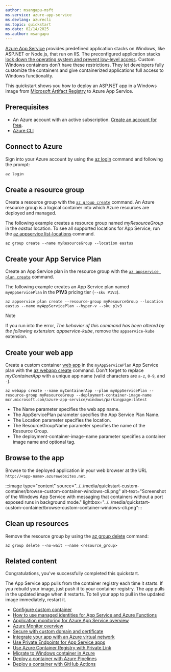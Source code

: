 ```yaml
---
author: msangapu-msft
ms.service: azure-app-service
ms.devlang: azurecli
ms.topic: quickstart
ms.date: 02/14/2025
ms.author: msangapu
---
```


[Azure App Service](../../overview.md) provides predefined application stacks on Windows, like ASP.NET or Node.js, that run on IIS. The preconfigured application stacks [lock down the operating system and prevent low-level access](../../operating-system-functionality.md). Custom Windows containers don't have these restrictions. They let developers fully customize the containers and give containerized applications full access to Windows functionality.

This quickstart shows you how to deploy an ASP.NET app in a Windows image from [Microsoft Artifact Registry](https://mcr.microsoft.com/) to Azure App Service.

## Prerequisites

- An Azure account with an active subscription. [Create an account for free](https://azure.microsoft.com/pricing/purchase-options/azure-account?cid=msft_learn).
- [Azure CLI](/cli/azure/install-azure-cli)

## Connect to Azure

Sign into your Azure account by using the [az login](/cli/azure/authenticate-azure-cli) command and following the prompt:

```bash
az login
```

## Create a resource group

Create a resource group with the [`az group create`](/cli/azure/group#az-group-create) command. An Azure resource group is a logical container into which Azure resources are deployed and managed.

The following example creates a resource group named *myResourceGroup* in the *eastus* location. To see all supported locations for App Service, run the [az appservice list-locations](/cli/azure/appservice#az-appservice-list-locations) command.

```azurecli-interactive
az group create --name myResourceGroup --location eastus
```

## Create your App Service Plan

Create an App Service plan in the resource group with the [`az appservice plan create`](/cli/azure/appservice/plan#az-appservice-plan-create) command.

The following example creates an App Service plan named `myAppServicePlan` in the **P1V3** pricing tier (`--sku P1V3`).

```azurecli-interactive
az appservice plan create --resource-group myResourceGroup --location eastus --name myAppServicePlan --hyper-v --sku p1v3
```

> [!NOTE]
> If you run into the error, *The behavior of this command has been altered by the following extension: appservice-kube*, remove the `appservice-kube` extension.
>

## Create your web app

Create a custom container [web app](../../overview.md) in the `myAppServicePlan` App Service plan with the [az webapp create](/cli/azure/webapp#az-webapp-create) command. Don't forget to replace *myContainerApp* with a unique app name (valid characters are `a-z`, `0-9`, and `-`).

```azurecli-interactive
az webapp create --name myContainerApp --plan myAppServicePlan --resource-group myResourceGroup --deployment-container-image-name mcr.microsoft.com/azure-app-service/windows/parkingpage:latest
```

- The Name parameter specifies the web app name.
- The AppServicePlan parameter specifies the App Service Plan Name.
- The Location parameter specifies the location.
- The ResourceGroupName parameter specifies the name of the Resource Group.
- The deployment-container-image-name parameter specifies a container image name and optional tag.

## Browse to the app

Browse to the deployed application in your web browser at the URL `http://<app-name>.azurewebsites.net`.

:::image type="content" source="../../media/quickstart-custom-container/browse-custom-container-windows-cli.png" alt-text="Screenshot of the Windows App Service with messaging that containers without a port exposed runs in background mode." lightbox="../../media/quickstart-custom-container/browse-custom-container-windows-cli.png":::

## Clean up resources

Remove the resource group by using the [az group delete](/cli/azure/group#az-group-delete) command:

```azurecli-interactive
az group delete --no-wait --name <resource_group>
```

## Related content

Congratulations, you've successfully completed this quickstart.

The App Service app pulls from the container registry each time it starts. If you rebuild your image, just push it to your container registry. The app pulls in the updated image when it restarts. To tell your app to pull in the updated image immediately, restart it.

- [Configure custom container](../../configure-custom-container.md)
- [How to use managed identities for App Service and Azure Functions](../../overview-managed-identity.md)
- [Application monitoring for Azure App Service overview](/azure/azure-monitor/app/azure-web-apps)
- [Azure Monitor overview](/azure/azure-monitor/overview)
- [Secure with custom domain and certificate](../../tutorial-secure-domain-certificate.md)
- [Integrate your app with an Azure virtual network](../../overview-vnet-integration.md)
- [Use Private Endpoints for App Service apps](../../networking/private-endpoint.md)
- [Use Azure Container Registry with Private Link](/azure/container-registry/container-registry-private-link)
- [Migrate to Windows container in Azure](../../tutorial-custom-container.md)
- [Deploy a container with Azure Pipelines](../../deploy-container-azure-pipelines.md)
- [Deploy a container with GitHub Actions](../../deploy-container-github-action.md)


<!-- LINKS - internal -->
[az-acr-create]: /cli/azure/acr#az_acr_create
[az-acr-login]: /cli/azure/acr#az_acr_login
[az-group-create]: /cli/azure/group#az_group_create
[az-group-delete]: /cli/azure/group#az_group_delete
[azure-cli]: /cli/azure/install-azure-cli
[container-registry-tutorial-quick-task]: container-registry-tutorial-quick-task.md
[container-registry-skus]: /container-registry/container-registry-skus.md
